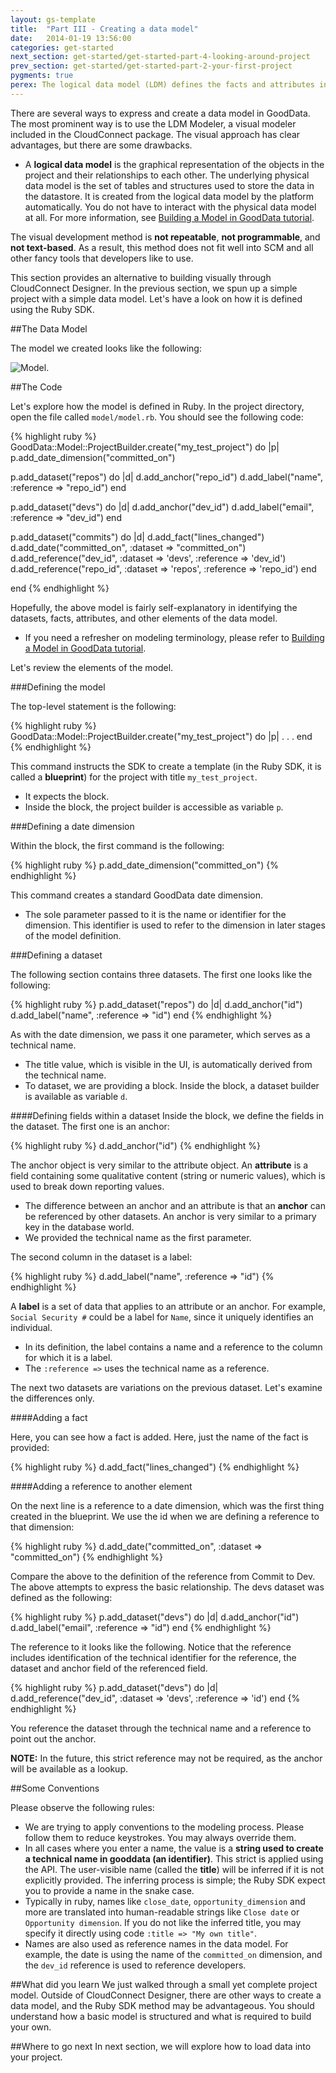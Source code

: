 ```yaml
---
layout: gs-template
title:  "Part III - Creating a data model"
date:   2014-01-19 13:56:00
categories: get-started
next_section: get-started/get-started-part-4-looking-around-project
prev_section: get-started/get-started-part-2-your-first-project
pygments: true
perex: The logical data model (LDM) defines the facts and attributes in your project, as well as their relationships. Let’s have a look at how to create a project’s LDM using Ruby SDK. Then, we compare this method with other approaches.
---
```


There are several ways to express and create a data model in GoodData. The most prominent way is to use the LDM Modeler, a visual modeler included in the CloudConnect package. The visual approach has clear advantages, but there are some drawbacks.<br/>

- A **logical data model** is the graphical representation of the objects in the project and their relationships to each other. The underlying physical data model is the set of tables and structures used to store the data in the datastore. It is created from the logical data model by the platform automatically. You do not have to interact with the physical data model at all. For more information, see [Building a Model in GoodData tutorial](https://developer.gooddata.com/getting-started/).

The visual development method is **not repeatable**, **not programmable**, and **not text-based**. As a result, this method does not fit well into SCM and all other fancy tools that developers like to use.

This section provides an alternative to building visually through CloudConnect Designer. In the previous section, we spun up a simple project with a simple data model. Let's have a look on how it is defined using the Ruby SDK.

##The Data Model

The model we created looks like the following:

![Model](https://dl.dropboxusercontent.com/s/1y97ziv5anmpn9s/gooddata_devs_demo_model.png?token_hash=AAENC89d8XOfCr9AnyQCrd9vwfhb-bDuYcORQ0AIRP2RQQ).

##The Code

Let's explore how the model is defined in Ruby. In the project directory, open the file called `model/model.rb`. You should see the following code:

{% highlight ruby %}
GoodData::Model::ProjectBuilder.create("my_test_project") do |p|
  p.add_date_dimension("committed_on")

  p.add_dataset("repos") do |d|
    d.add_anchor("repo_id")
    d.add_label("name", :reference => "repo_id")
  end

  p.add_dataset("devs") do |d|
    d.add_anchor("dev_id")
    d.add_label("email", :reference => "dev_id")
  end

  p.add_dataset("commits") do |d|
    d.add_fact("lines_changed")
    d.add_date("committed_on", :dataset => "committed_on")
    d.add_reference("dev_id", :dataset => 'devs', :reference => 'dev_id')
    d.add_reference("repo_id", :dataset => 'repos', :reference => 'repo_id')
  end

end
{% endhighlight %}

Hopefully, the above model is fairly self-explanatory in identifying the datasets, facts, attributes, and other elements of the data model.

- If you need a refresher on modeling terminology, please refer to [Building a Model in GoodData tutorial](https://developer.gooddata.com/getting-started/).

Let's review the elements of the model.

###Defining the model

The top-level statement is the following:

{% highlight ruby %}
GoodData::Model::ProjectBuilder.create("my_test_project") do |p|
.
.
.
end
{% endhighlight %}

This command instructs the SDK to create a template (in the Ruby SDK, it is called a **blueprint**) for the project with title `my_test_project`.

- It expects the block.
- Inside the block, the project builder is accessible as variable `p`.

###Defining a date dimension

Within the block, the first command is the following:

{% highlight ruby %}
p.add_date_dimension("committed_on")
{% endhighlight %}

This command creates a standard GoodData date dimension.

- The sole parameter passed to it is the name or identifier for the dimension. This identifier is used to refer to the dimension in later stages of the model definition.

###Defining a dataset

The following section contains three datasets. The first one looks like the following:

{% highlight ruby %}
p.add_dataset("repos") do |d|
  d.add_anchor("id")
  d.add_label("name", :reference => "id")
end
{% endhighlight %}

As with the date dimension, we pass it one parameter, which serves as a technical name.

- The title value, which is visible in the UI, is automatically derived from the technical name.
- To dataset, we are providing a block. Inside the block, a dataset builder is available as variable `d`.

####Defining fields within a dataset
Inside the block, we define the fields in the dataset. The first one is an anchor:

{% highlight ruby %}
d.add_anchor("id")
{% endhighlight %}

The anchor object is very similar to the attribute object. An **attribute** is a field containing some qualitative content (string or numeric values), which is used to break down reporting values.
* The difference between an anchor and an attribute is that an **anchor** can be referenced by other datasets. An anchor is very similar to a primary key in the database world.
* We provided the technical name as the first parameter.

The second column in the dataset is a label:

{% highlight ruby %}
d.add_label("name", :reference => "id")
{% endhighlight %}

A **label** is a set of data that applies to an attribute or an anchor. For example, `Social Security #` could be a label for `Name`, since it uniquely identifies an individual.
* In its definition, the label contains a name and a reference to the column for which it is a label.
* The `:reference =>` uses the technical name as a reference.

The next two datasets are variations on the previous dataset. Let's examine the differences only.

####Adding a fact

Here, you can see how a fact is added. Here, just the name of the fact is provided:

{% highlight ruby %}
d.add_fact("lines_changed")
{% endhighlight %}

####Adding a reference to another element

On the next line is a reference to a date dimension, which was the first thing created in the blueprint. We use the id when we are defining a reference to that dimension:

{% highlight ruby %}
d.add_date("committed_on", :dataset => "committed_on")
{% endhighlight %}

Compare the above to the definition of the reference from Commit to Dev. The above attempts to express the basic relationship. The devs dataset was defined as the following:

{% highlight ruby %}
p.add_dataset("devs") do |d|
  d.add_anchor("id")
  d.add_label("email", :reference => "id")
end
{% endhighlight %}

The reference to it looks like the following. Notice that the reference includes identification of the technical identifier for the reference, the dataset and anchor field of the referenced field.

{% highlight ruby %}
p.add_dataset("devs") do |d|
  d.add_reference("dev_id", :dataset => 'devs', :reference => 'id')
end
{% endhighlight %}

You reference the dataset through the technical name and a reference to point out the anchor.

**NOTE:** In the future, this strict reference may not be required, as the anchor will be available as a lookup.

##Some Conventions

Please observe the following rules:

* We are trying to apply conventions to the modeling process. Please follow them to reduce keystrokes. You may always override them.
* In all cases where you enter a name, the value is a **string used to create a technical name in gooddata (an identifier)**. This strict is applied using the API. The user-visible name (called the **title**) will be inferred if it is not explicitly provided. The inferring process is simple; the Ruby SDK expect you to provide a name in the snake case.
* Typically in ruby, names like `close_date`, `opportunity_dimension` and more are translated into human-readable strings like `Close date` or `Opportunity dimension`. If you do not like the inferred title, you may specify it directly using code `:title => "My own title"`.
* Names are also used as reference names in the data model. For example, the date is using the name of the `committed_on` dimension, and the `dev_id` reference is used to reference developers.

##What did you learn
We just walked through a small yet complete project model. Outside of CloudConnect Designer, there are other ways to create a data model, and the Ruby SDK method may be advantageous. You should understand how a basic model is structured and what is required to build your own.

##Where to go next
In next section, we will explore how to load data into your project.

